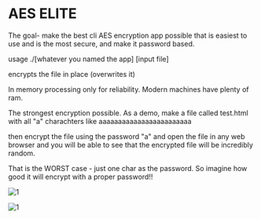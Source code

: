 
# AES ELITE


The goal- make the best cli AES encryption app possible that is easiest to use and is the most secure, and make it password based. 

usage ./[whatever you named the app] [input file]

encrypts the file in place (overwrites it) 

In memory processing only for reliability. Modern machines have plenty of ram. 




The strongest encryption possible. As a demo, make a file called test.html with all "a" charachters like aaaaaaaaaaaaaaaaaaaaaaaa  

then encrypt the file using the password "a"  and open the file in any web browser  and you will be able to see that the  encrypted file will be incredibly random. 

That is the WORST case - just one char as the password. So imagine how good it will encrypt with a proper password!! 


![1](https://github.com/user-attachments/assets/6810c573-7c80-4234-839e-9c02265ab6e9)


![1](https://github.com/user-attachments/assets/e3a983de-9f1c-4e79-91c9-6c8bcb79c43b)
